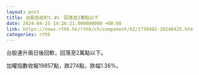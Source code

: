 ```yaml
---
layout: post
title: 台股低收約1.4%　回落至2萬點以下
date: 2024-04-25 14:26:21.000000000 +08:00
link: https://news.rthk.hk/rthk/ch/component/k2/1750482-20240425.htm
categories: rthk
---
```


台股連升兩日後回軟，回落至2萬點以下。

加權指數收報19857點，跌274點，跌幅1.36%。
